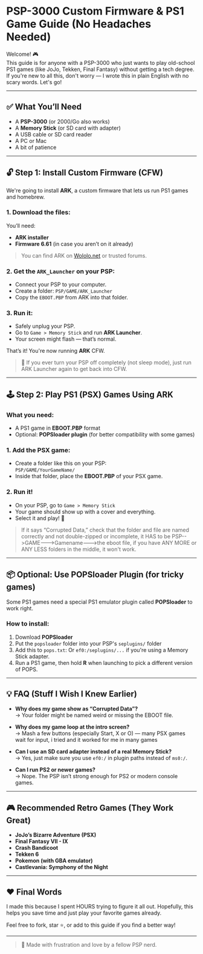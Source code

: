 # PSP-3000 Custom Firmware & PS1 Game Guide (No Headaches Needed)

Welcome! 🎮  
This guide is for anyone with a PSP-3000 who just wants to play old-school PS1 games (like JoJo, Tekken, Final Fantasy) without getting a tech degree. If you're new to all this, don't worry — I wrote this in plain English with no scary words. Let's go!

---

## ✅ What You’ll Need

- A **PSP-3000** (or 2000/Go also works)
- A **Memory Stick** (or SD card with adapter)
- A USB cable or SD card reader
- A PC or Mac
- A bit of patience

---

## 🔓 Step 1: Install Custom Firmware (CFW)

We're going to install **ARK**, a custom firmware that lets us run PS1 games and homebrew.

### 1. Download the files:
You’ll need:
- **ARK installer**
- **Firmware 6.61** (in case you aren’t on it already)

> You can find ARK on [Wololo.net](https://wololo.net) or trusted forums.

### 2. Get the `ARK_Launcher` on your PSP:
- Connect your PSP to your computer.
- Create a folder: `PSP/GAME/ARK_Launcher`
- Copy the `EBOOT.PBP` from ARK into that folder.

### 3. Run it:
- Safely unplug your PSP.
- Go to `Game > Memory Stick` and run **ARK Launcher**.
- Your screen might flash — that’s normal.

That’s it! You're now running **ARK** CFW.

> 🔁 If you ever turn your PSP off completely (not sleep mode), just run ARK Launcher again to get back into CFW.

---

## 🕹️ Step 2: Play PS1 (PSX) Games Using ARK

### What you need:
- A PS1 game in **EBOOT.PBP** format  
- Optional: **POPSloader plugin** (for better compatibility with some games)

### 1. Add the PSX game:
- Create a folder like this on your PSP:  
  `PSP/GAME/YourGameName/`
- Inside that folder, place the **EBOOT.PBP** of your PSX game.

### 2. Run it!
- On your PSP, go to `Game > Memory Stick`
- Your game should show up with a cover and everything.
- Select it and play! 🎉

> If it says “Corrupted Data,” check that the folder and file are named correctly and not double-zipped or incomplete, it HAS to be PSP-->GAME--->Gamename--->the eboot file, if you have ANY MORE or ANY LESS folders in the middle, it won't work.

---

## 📦 Optional: Use POPSloader Plugin (for tricky games)

Some PS1 games need a special PS1 emulator plugin called **POPSloader** to work right.

### How to install:
1. Download **POPSloader**
2. Put the `popsloader` folder into your PSP's `seplugins/` folder
3. Add this to `pops.txt`:
Or `ef0:/seplugins/...` if you're using a Memory Stick adapter.
4. Run a PS1 game, then hold **R** when launching to pick a different version of POPS.

---

## 💡 FAQ (Stuff I Wish I Knew Earlier)

- **Why does my game show as “Corrupted Data”?**  
→ Your folder might be named weird or missing the EBOOT file.

- **Why does my game loop at the intro screen?**  
→ Mash a few buttons (especially Start, X or O) — many PSX games wait for input, i tried and it worked for me in many games

- **Can I use an SD card adapter instead of a real Memory Stick?**  
→ Yes, just make sure you use `ef0:/` in plugin paths instead of `ms0:/`.

- **Can I run PS2 or newer games?**  
→ Nope. The PSP isn’t strong enough for PS2 or modern console games.

---

## 🎮 Recommended Retro Games (They Work Great)

- **JoJo’s Bizarre Adventure (PSX)**
- **Final Fantasy VII - IX**
- **Crash Bandicoot**
- **Tekken 6**
- **Pokemon (with GBA emulator)**
- **Castlevania: Symphony of the Night**

---

## ❤️ Final Words

I made this because I spent HOURS trying to figure it all out. Hopefully, this helps you save time and just play your favorite games already.

Feel free to fork, star ⭐️, or add to this guide if you find a better way!

---

> 📝 Made with frustration and love by a fellow PSP nerd.
